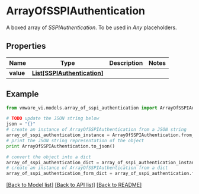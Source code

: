 # ArrayOfSSPIAuthentication

A boxed array of *SSPIAuthentication*. To be used in *Any* placeholders. 

## Properties
Name | Type | Description | Notes
------------ | ------------- | ------------- | -------------
**value** | [**List[SSPIAuthentication]**](SSPIAuthentication.md) |  | 

## Example

```python
from vmware_vi.models.array_of_sspi_authentication import ArrayOfSSPIAuthentication

# TODO update the JSON string below
json = "{}"
# create an instance of ArrayOfSSPIAuthentication from a JSON string
array_of_sspi_authentication_instance = ArrayOfSSPIAuthentication.from_json(json)
# print the JSON string representation of the object
print ArrayOfSSPIAuthentication.to_json()

# convert the object into a dict
array_of_sspi_authentication_dict = array_of_sspi_authentication_instance.to_dict()
# create an instance of ArrayOfSSPIAuthentication from a dict
array_of_sspi_authentication_form_dict = array_of_sspi_authentication.from_dict(array_of_sspi_authentication_dict)
```
[[Back to Model list]](../README.md#documentation-for-models) [[Back to API list]](../README.md#documentation-for-api-endpoints) [[Back to README]](../README.md)


